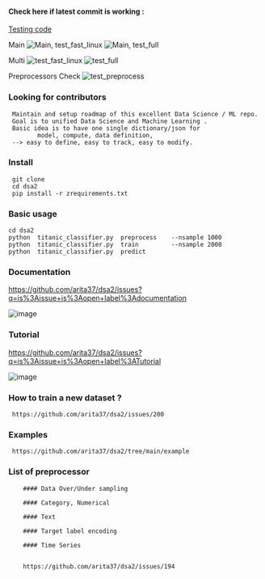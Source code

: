 
#### Check here if latest commit is working :

[Testing code ](https://github.com/arita37/dsa2/blob/main/ztest/run_fast.sh)

Main
![Main, test_fast_linux](https://github.com/arita37/dsa2/workflows/test_fast_linux/badge.svg?branch=main)
![Main, test_full](https://github.com/arita37/dsa2/workflows/test_full/badge.svg?branch=main)


Multi
  ![test_fast_linux](https://github.com/arita37/dsa2/workflows/test_fast_linux/badge.svg?branch=multi)
   ![test_full](https://github.com/arita37/dsa2/workflows/test_full/badge.svg?branch=multi)


Preprocessors Check
![test_preprocess](https://github.com/arita37/dsa2/workflows/test_preprocess/badge.svg?branch=multi)


### Looking for contributors
     Maintain and setup roadmap of this excellent Data Science / ML repo.
     Goal is to unified Data Science and Machine Learning .
     Basic idea is to have one single dictionary/json for
            model, compute, data definition,
     --> easy to define, easy to track, easy to modify.
     

### Install 
     git clone 
     cd dsa2
     pip install -r zrequirements.txt


### Basic usage 
    cd dsa2
    python  titanic_classifier.py  preprocess    --nsample 1000
    python  titanic_classifier.py  train         --nsample 2000
    python  titanic_classifier.py  predict

### Documentation 
https://github.com/arita37/dsa2/issues?q=is%3Aissue+is%3Aopen+label%3Adocumentation

![image](https://user-images.githubusercontent.com/18707623/109985723-6923c000-7d48-11eb-9008-33eddc464a83.png)



### Tutorial
https://github.com/arita37/dsa2/issues?q=is%3Aissue+is%3Aopen+label%3ATutorial

![image](https://user-images.githubusercontent.com/18707623/109986014-b43dd300-7d48-11eb-8c36-c286b13e80cf.png)





### How to train a new dataset ?

     https://github.com/arita37/dsa2/issues/200


        
### Examples

     https://github.com/arita37/dsa2/tree/main/example



### List of preprocessor

        #### Data Over/Under sampling 

        #### Category, Numerical
        
        #### Text        

        #### Target label encoding

        #### Time Series 


        https://github.com/arita37/dsa2/issues/194




